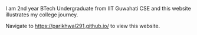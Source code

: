 I am 2nd year BTech Undergraduate from IIT Guwahati CSE and this website illustrates my college journey.

Navigate to https://parikhwal291.github.io/ to view this website.
